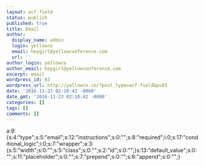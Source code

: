 ```yaml
---
layout: acf-field
status: publish
published: true
title: Email
author:
  display_name: admin
  login: yellowco
  email: heygirl@yellowconference.com
  url: ''
author_login: yellowco
author_email: heygirl@yellowconference.com
excerpt: email
wordpress_id: 83
wordpress_url: http://yellowco.co/?post_type=acf-field&p=83
date: '2016-11-23 02:10:42 -0800'
date_gmt: '2016-11-23 02:10:42 -0800'
categories: []
tags: []
comments: []
---
```

<p>a:9:{s:4:"type";s:5:"email";s:12:"instructions";s:0:"";s:8:"required";i:0;s:17:"conditional_logic";i:0;s:7:"wrapper";a:3:{s:5:"width";s:0:"";s:5:"class";s:0:"";s:2:"id";s:0:"";}s:13:"default_value";s:0:"";s:11:"placeholder";s:0:"";s:7:"prepend";s:0:"";s:6:"append";s:0:"";}</p>

